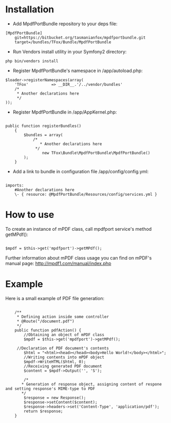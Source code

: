  Installation
==============================================
*  Add MpdfPortBundle repository to your deps file:

<pre><code>[MpdfPortBundle]
    git=https://bitbucket.org/tasmanianfox/mpdfportbundle.git
    target=/bundles/TFox/Bundle/MpdfPortBundle
</code></pre>

*  Run Vendors install utility in your Symfony2 directory:

<pre><code>php bin/vendors install</code></pre>

*  Register MpdfPortBundle's namespace in /app/autoload.php:

<pre><code>$loader->registerNamespaces(array(
    'TFox'  		=> __DIR__.'/../vendor/bundles'
    /*
     * Another declarations here
     */
));</code></pre>

*  Register MpdfPortBundle in /app/AppKernel.php:

<pre><code>
public function registerBundles()
    {
        $bundles = array(
            /*
         	   * Another declarations here
       	     */
            	new TFox\Bundle\MpdfPortBundle\MpdfPortBundle()
        );
    }
</code></pre>

*  Add a link to bundle in configuration file /app/config/config.yml:
<pre><code>
imports:
&nbsp;&nbsp;&nbsp;&nbsp;#Another declarations here
&nbsp;&nbsp;&nbsp;&nbsp;\- { resource: @MpdfPortBundle/Resources/config/services.yml }
</code></pre>

How to use
==============================================

To create an instance of mPDF class, call mpdfport service's method getMPdf():

<pre><code>
$mpdf = $this->get('mpdfport')->getMPdf();
</code></pre>

Further information about mPDF class usage you can find on mPDF's manual page:
http://mpdf1.com/manual/index.php


Example
==============================================
Here is a small example of PDF file generation:
<pre><code>
    /**
     * Defining action inside some controller
     * @Route("/document.pdf")
     */
    public function pdfAction() {
    	//Obtaining an object of mPDF class
    	$mpdf = $this->get('mpdfport')->getMPdf(); 
    	 
     //Declaration of PDF document's contents
    	$html = "&lt;html&gt;&lt;head&gt;&lt;/head&gt;&lt;body&gt;Hello World!&lt;/body&gt;&lt;/html&gt;";
    	//Writing contents into mPDF object
    	$mpdf->WriteHTML($html, 0);
    	//Receiving generated PDF document
    	$content = $mpdf->Output('', 'S');
    	
	    /*
       * Generation of response object, assigning content of respone and setting response's MIME-type to PDF
       */
    	$response = new Response();
    	$response->setContent($content);
    	$response->headers->set('Content-Type', 'application/pdf');
    	return $response;
    }
</code></pre>